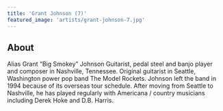```yaml
---
title: 'Grant Johnson (7)'
featured_image: 'artists/grant-johnson-7.jpg'
---
```


## About

Alias Grant “Big Smokey” Johnson
Guitarist, pedal steel and banjo player and composer in Nashville, Tennessee. Original guitarist in Seattle, Washington power pop band The Model Rockets. Johnson left the band in 1994 because of its overseas tour schedule. After moving from Seattle to Nashville, he has played regularly with Americana / country musicians including Derek Hoke and D.B. Harris. 
